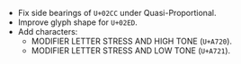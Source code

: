 * Fix side bearings of `U+02CC` under Quasi-Proportional.
* Improve glyph shape for `U+02ED`.
* Add characters:
  - MODIFIER LETTER STRESS AND HIGH TONE (`U+A720`).
  - MODIFIER LETTER STRESS AND LOW TONE (`U+A721`).
